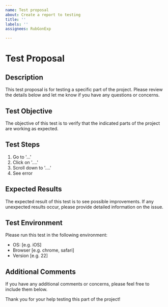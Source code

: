 ```yaml
---
name: Test proposal
about: Create a report to testing
title: ''
labels: ''
assignees: RubGonExp

---
```


# Test Proposal

## Description

This test proposal is for testing a specific part of the project. Please review the details below and let me know if you have any questions or concerns.

## Test Objective

The objective of this test is to verify that the indicated parts of the project are working as expected. 

## Test Steps

1. Go to '...'
2. Click on '....'
3. Scroll down to '....'
4. See error

## Expected Results

The expected result of this test is to see possible improvements. If any unexpected results occur, please provide detailed information on the issue.

## Test Environment

Please run this test in the following environment:
 - OS: [e.g. iOS]
 - Browser [e.g. chrome, safari]
 - Version [e.g. 22]

## Additional Comments

If you have any additional comments or concerns, please feel free to include them below.

Thank you for your help testing this part of the project!
